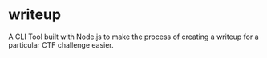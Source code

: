 # writeup
A CLI Tool built with Node.js to make the process of creating a writeup for a particular CTF challenge easier.
